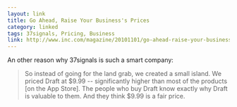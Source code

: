 ```yaml
---
layout: link
title: Go Ahead, Raise Your Business's Prices
category: linked
tags: 37signals, Pricing, Business
link: http://www.inc.com/magazine/20101101/go-ahead-raise-your-businesss-prices.html
---
```


An other reason why 37signals is such a smart company:

> So instead of going for the land grab, we created a small island. We priced Draft at $9.99 -- significantly higher than most of the products [on the App Store]. The people who buy Draft know exactly why Draft is valuable to them. And they think $9.99 is a fair price.